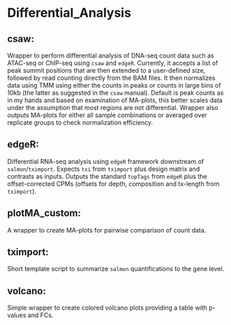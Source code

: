# Differential_Analysis

## csaw:
Wrapper to perform differential analysis of DNA-seq count data such as ATAC-seq or ChIP-seq using `csaw` and `edgeR`.
Currently, it accepts a list of peak summit positions that are then extended to a user-defined size, followed by read counting directly from the BAM files. It then normalizes data using TMM using either the counts in peaks or counts in large bins of 10kb (the latter as suggested in the `csaw` manual). Default is peak counts as in my hands and based on examination of MA-plots, this better scales data under the assumption that most regions are not differential. Wrapper also outputs MA-plots for either all sample combinations or averaged over replicate groups to check normalization efficiency.

## edgeR:
Differential RNA-seq analysis using `edgeR` framework downstream of `salmon`/`tximport`. Expects `txi` from `tximport` plus design matrix and contrasts as inputs. Outputs the standard `topTags` from `edgeR` plus the offset-corrected CPMs (offsets for depth, composition and tx-length from `tximport`).

## plotMA_custom:
A wrapper to create MA-plots for pairwise comparison of count data.

## tximport:
Short template script to summarize `salmon` quantifications to the gene level.

## volcano:
Simple wrapper to create colored volcano plots providing a table with p-values and FCs.
